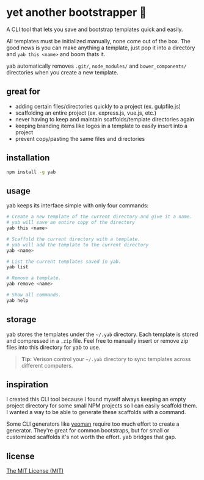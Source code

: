 # yet another bootstrapper 🌯
A CLI tool that lets you save and bootstrap templates quick and easily.

All templates must be initialized manually, none come out of the box.  The good news is you can make anything a template, just pop it into a directory and `yab this <name>` and boom thats it.

yab automatically removes `.git/`, `node_modules/` and `bower_components/` directories when you create a new template.

## great for
- adding certain files/directories quickly to a project (ex. gulpfile.js)
- scaffolding an entire project (ex. express.js, vue.js, etc.)
- never having to keep and maintain scaffolds/template directories again
- keeping branding items like logos in a template to easily insert into a project
- prevent copy/pasting the same files and directories


## installation
```bash
npm install -g yab
```

## usage
yab keeps its interface simple with only four commands:

```bash
# Create a new template of the current directory and give it a name.
# yab will save an entire copy of the directory
yab this <name>
```

```bash
# Scaffold the current directory with a template.
# yab will add the template to the current directory
yab <name>
```

```bash
# List the current templates saved in yab.
yab list
```

```bash
# Remove a template.
yab remove <name>
```

```bash
# Show all commands.
yab help
```

## storage
yab stores the templates under the `~/.yab` directory.  Each template is stored and compressed in a `.zip` file.  Feel free to manually insert or remove zip files into this directory for yab to use.

> **Tip:** Verison control your `~/.yab` directory to sync templates across different computers.

## inspiration
I created this CLI tool because I found myself always keeping an empty project directory for some small NPM projects so I can easily scaffold them.  I wanted a way to be able to generate these scaffolds with a command.

Some CLI generators like [yeoman](https://github.com/yeoman/yo) require too much effort to create a generator.  They're great for common bootstraps, but for small or customized scaffolds it's not worth the effort.  yab bridges that gap.

## license
[The MIT License (MIT)](https://opensource.org/licenses/MIT)
